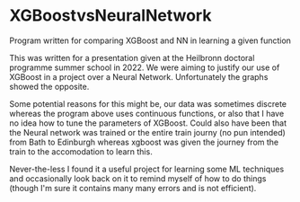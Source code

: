 # XGBoostvsNeuralNetwork
Program written for comparing XGBoost and NN in learning a given function

This was written for a presentation given at the Heilbronn doctoral programme summer school in 2022.
We were aiming to justify our use of XGBoost in a project over a Neural Network. Unfortunately the graphs showed the opposite.

Some potential reasons for this might be, our data was sometimes discrete whereas the program above uses continuous functions, or also that I have no idea
how to tune the parameters of XGBoost. Could also have been that the Neural network was trained or the entire train journy (no pun intended) from Bath to Edinburgh whereas
xgboost was given the journey from the train to the accomodation to learn this.

Never-the-less I found it a useful project for learning some ML techniques and occasionally look back on it to remind myself of how to do things (though I'm sure it contains
many many errors and is not efficient).
